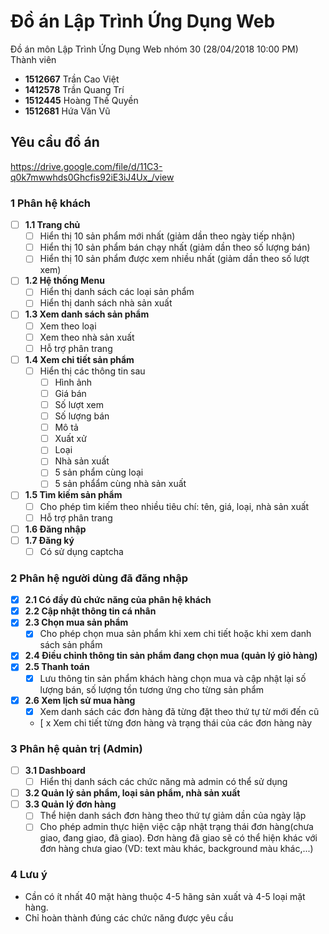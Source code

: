 # Đồ án Lập Trình Ứng Dụng Web 
Đồ án môn Lập Trình Ứng Dụng Web nhóm 30 (28/04/2018 10:00 PM)
Thành viên
* **1512667**	Trần Cao Việt
* **1412578**	Trần Quang Trí
* **1512445**	Hoàng Thế Quyền
* **1512681** Hứa Văn Vũ
## Yêu cầu đồ án
https://drive.google.com/file/d/11C3-q0k7mwwhds0Ghcfis92iE3iJ4Ux_/view

### 1 Phân hệ khách
* [ ] **1.1 Trang chủ**
  * [ ] Hiển thị 10 sản phẩm mới nhất (giảm dần theo ngày tiếp nhận)
  * [ ] Hiển thị 10 sản phẩm bán chạy nhất (giảm dần theo số lượng bán)
  * [ ] Hiển thị 10 sản phẩm được xem nhiều nhất (giảm dần theo số lượt xem)
* [ ] **1.2 Hệ thống Menu**
  * [ ] Hiển thị danh sách các loại sản phẩm
  * [ ] Hiển thị danh sách nhà sản xuất
* [ ] **1.3 Xem danh sách sản phẩm**
  * [ ] Xem theo loại
  * [ ] Xem theo nhà sản xuất
  * [ ] Hỗ trợ phân trang
* [ ] **1.4 Xem chi tiết sản phẩm**
  * [ ] Hiển thị các thông tin sau
    * [ ] Hình ảnh
    * [ ] Giá bán
    * [ ] Số lượt xem
    * [ ] Số lượng bán
    * [ ] Mô tả
    * [ ] Xuất xử
    * [ ] Loại
    * [ ] Nhà sản xuất
    * [ ] 5 sản phẩm cùng loại
    * [ ] 5 sản phẩẩm cùng nhà sản xuất
* [ ] **1.5 Tìm kiếm sản phẩm**
  * [ ] Cho phép tìm kiếm theo nhiều tiêu chí: tên, giá, loại, nhà sản xuất
  * [ ] Hỗ trợ phân trang
* [ ] **1.6 Đăng nhập**
* [ ] **1.7 Đăng ký**
  * [ ] Có sử dụng captcha
### 2 Phân hệ người dùng đã đăng nhập
* [x] **2.1 Có đầy đủ chức năng của phân hệ khách**
* [x] **2.2 Cập nhật thông tin cá nhân**
* [x] **2.3 Chọn mua sản phẩm**
  * [x] Cho phép chọn mua sản phẩm khi xem chi tiết hoặc khi xem danh sách sản phẩm
* [x] **2.4 Điều chỉnh thông tin sản phẩm đang chọn mua (quản lý giỏ hàng)**
* [x] **2.5 Thanh toán**
  * [x] Lưu thông tin sản phẩm khách hàng chọn mua và cập nhật lại số lượng bán, số lượng tồn tương ứng cho từng sản phẩm
* [x] **2.6 Xem lịch sử mua hàng**
  * [x] Xem danh sách các đơn hàng đã từng đặt theo thứ tự từ mới đến cũ
  * [ x Xem chi tiết từng đơn hàng và trạng thái của các đơn hàng này
### 3 Phân hệ quản trị (Admin)
* [ ] **3.1 Dashboard**
  * [ ] Hiển thị danh sách các chức năng mà admin có thể sử dụng
* [ ] **3.2 Quản lý sản phẩm, loại sản phẩm, nhà sản xuất**
* [ ] **3.3 Quản lý đơn hàng**
  * [ ] Thể hiện danh sách đơn hàng theo thứ tự giảm dần của ngày lập
  * [ ] Cho phép admin thực hiện việc cập nhật trạng thái đơn hàng(chưa giao, đang giao, đã giao). Đơn hàng đã giao sẽ có thể hiện khác với đơn hàng chưa giao (VD: text màu khác, background màu khác,...)
### 4 Lưu ý
* Cần có ít nhất 40 mặt hàng thuộc 4-5 hãng sản xuất và 4-5 loại mặt hàng.
* Chỉ hoàn thành đúng các chức năng được yêu cầu

